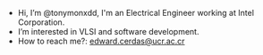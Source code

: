 - Hi, I’m @tonymonxdd, I'm an Electrical Engineer working at Intel Corporation.
- I’m interested in VLSI and software development.
- How to reach me?: edward.cerdas@ucr.ac.cr
